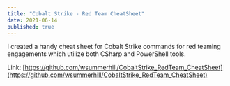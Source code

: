 ```yaml
---
title: "Cobalt Strike - Red Team CheatSheet"
date: 2021-06-14
published: true
---
```

<!-- categories: redteam cobaltstrike pentest pentesting -->

I created a handy cheat sheet for Cobalt Strike commands for red teaming engagements which utilize both CSharp and PowerShell tools. 

Link: [https://github.com/wsummerhill/CobaltStrike_RedTeam_CheatSheet](https://github.com/wsummerhill/CobaltStrike_RedTeam_CheatSheet)
